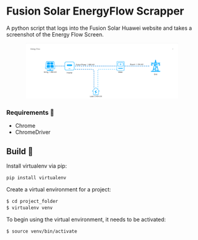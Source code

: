 # Fusion Solar EnergyFlow Scrapper

A python script that logs into the Fusion Solar Huawei website and takes a screenshot of the Energy Flow Screen.

<div style="text-align:center">
<img src="painel.png" alt="Energy Flow Screenshot" width="400"/>
</div>

### Requirements 🧱

- Chrome
- ChromeDriver

## Build 🚀

Install virtualenv via pip:
```bash
pip install virtualenv
```
Create a virtual environment for a project:
```bash
$ cd project_folder
$ virtualenv venv
```
To begin using the virtual environment, it needs to be activated:
```bash
$ source venv/bin/activate
```